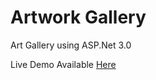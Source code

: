 # Artwork Gallery
Art Gallery using ASP.Net 3.0

Live Demo Available [Here](http://artworkweb.azurewebsites.net/)
